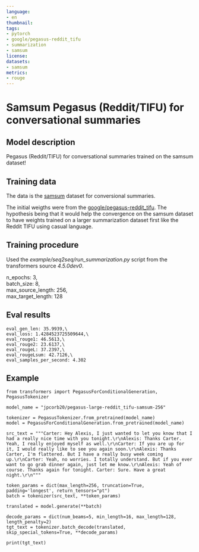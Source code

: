 ```yaml
---
language: 
- en
thumbnail: 
tags:
- pytorch
- google/pegasus-reddit_tifu
- summarization
- samsum
license: 
datasets:
- samsum
metrics:
- rouge
---
```


# Samsum Pegasus (Reddit/TIFU) for conversational summaries

## Model description

Pegasus (Reddit/TIFU) for conversational summaries trained on the samsum dataset!

## Training data

The data is the [samsum](https://huggingface.co/datasets/samsum) dataset for conversional summaries.

The initial weigths were from the [google/pegasus-reddit_tifu](https://huggingface.co/google/pegasus-reddit_tifu). The hypothesis being that it would help the convergence on the samsum dataset to have weights trained on a larger summarization dataset first like the Reddit TIFU using casual language.

## Training procedure

Used the _example/seq2seq/run_summarization.py_ script from the transformers source _4.5.0dev0_.

  n_epochs: 3,\
  batch_size: 8, \
  max_source_length: 256,\
  max_target_length: 128

## Eval results

    eval_gen_len: 35.9939,\
    eval_loss: 1.4284523725509644,\
    eval_rouge1: 46.5613,\
    eval_rouge2: 23.6137,\
    eval_rougeL: 37.2397,\
    eval_rougeLsum: 42.7126,\
    eval_samples_per_second: 4.302
    
## Example

    from transformers import PegasusForConditionalGeneration, PegasusTokenizer
    
    model_name = "jpcorb20/pegasus-large-reddit_tifu-samsum-256"
    
    tokenizer = PegasusTokenizer.from_pretrained(model_name)
    model = PegasusForConditionalGeneration.from_pretrained(model_name)
    
    src_text = """Carter: Hey Alexis, I just wanted to let you know that I had a really nice time with you tonight.\r\nAlexis: Thanks Carter. Yeah, I really enjoyed myself as well.\r\nCarter: If you are up for it, I would really like to see you again soon.\r\nAlexis: Thanks Carter, I'm flattered. But I have a really busy week coming up.\r\nCarter: Yeah, no worries. I totally understand. But if you ever want to go grab dinner again, just let me know.\r\nAlexis: Yeah of course. Thanks again for tonight. Carter: Sure. Have a great night.\r\n"""
    
    token_params = dict(max_length=256, truncation=True, padding='longest', return_tensors="pt")
    batch = tokenizer(src_text, **token_params)
    
    translated = model.generate(**batch)
    
    decode_params = dict(num_beams=5, min_length=16, max_length=128, length_penalty=2)
    tgt_text = tokenizer.batch_decode(translated, skip_special_tokens=True, **decode_params)
    
    print(tgt_text)